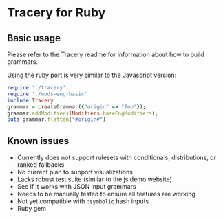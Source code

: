 # Tracery for Ruby

## Basic usage

Please refer to the Tracery readme for information about how to build grammars.

Using the ruby port is very similar to the Javascript version:
```ruby
require './tracery'
require './mods-eng-basic'
include Tracery
grammar = createGrammar({"origin" => "foo"});
grammar.addModifiers(Modifiers.baseEngModifiers);
puts grammar.flatten("#origin#")
```

## Known issues

* Currently does not support rulesets with conditionals, distributions, or ranked fallbacks
* No current plan to support visualizations
* Lacks robust test suite (similar to the js demo website)
* See if it works with JSON input grammars
* Needs to be manually tested to ensure all features are working
* Not yet compatible with `:symbolic` hash inputs
* Ruby gem